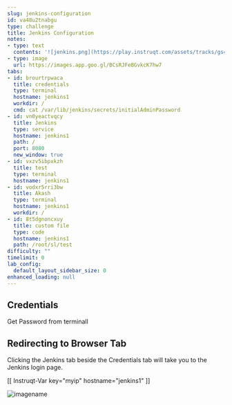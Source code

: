 ```yaml
---
slug: jenkins-configuration
id: va48u2tnabgu
type: challenge
title: Jenkins Configuration
notes:
- type: text
  contents: '![jenkins.png](https://play.instruqt.com/assets/tracks/gs4avgczrh2s/58ebe9d8084ae33ca01946707302d110/assets/jenkins.png)'
- type: image
  url: https://images.app.goo.gl/BCsRJFeBGvkcK7hw7
tabs:
- id: brourtrpwaca
  title: credentials
  type: terminal
  hostname: jenkins1
  workdir: /
  cmd: cat /var/lib/jenkins/secrets/initialAdminPassword
- id: vn0yeactvqcy
  title: Jenkins
  type: service
  hostname: jenkins1
  path: /
  port: 8080
  new_window: true
- id: vxzv5ibpxkzh
  title: test
  type: terminal
  hostname: jenkins1
- id: vodxr5rri3bw
  title: Akash
  type: terminal
  hostname: jenkins1
  workdir: /
- id: 8t5dgnoncxuy
  title: custom file
  type: code
  hostname: jenkins1
  path: /root/sl/test
difficulty: ""
timelimit: 0
lab_config:
  default_layout_sidebar_size: 0
enhanced_loading: null
---
```

## Credentials

Get Password from terminall

## Redirecting to Browser Tab

Clicking the Jenkins tab beside the Credentials tab will take you to the Jenkins login page.

[[ Instruqt-Var key="myip" hostname="jenkins1" ]]


![imagename](..\assets\output.png)
